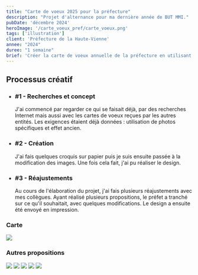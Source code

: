 ```yaml
---
title: "Carte de voeux 2025 pour la préfecture"
description: "Projet d'alternance pour ma dernière année de BUT MMI."
pubDate: 'décembre 2024'
heroImage: '/carte_voeux_pref/carte_voeux.png'
tags: ['illustration']
client: 'Préfecture de la Haute-Vienne'
annee: "2024"
duree: "1 semaine"
brief: 'Créer la carte de voeux annuelle de la préfecture en utilisant des photos prises par drone de celle-ci, de nuit et avec une projection du drapeau français. Il devait y avoir un effet "ancien".'
---
```


<article class="flex flex-col w-full py-7 px-10 my-6 gap-5 text-clrWhite bg-secondaryNeutral rounded-xl">
    <h2 class="font-cormorantInfant text-3xl">Processus créatif</h2>
    <ul class="grid grid-cols-1 gap-4 lg:gap-0 lg:grid-cols-4 w-full">
        <li class="flex flex-col lg:px-5 gap-2 lg:gap-1">
            <h3 class="text-lg">#1 - Recherches et concept</h3>
            <p>J'ai commencé par regarder ce qui se faisait déjà, par des recherches Internet mais aussi avec les cartes de voeux reçues par les autres entités. Les exigences étaient déjà données : utilisation de photos spécifiques et effet ancien.</p>
        </li>
        <li class="flex flex-col lg:px-5 gap-2 lg:gap-1">
            <h3 class="text-lg">#2 - Création</h3>
            <p>J'ai fais quelques croquis sur papier puis je suis ensuite passée à la modification des images. Une fois cela fait, j'ai pu réaliser le design.</p>
        </li>
        <li class="flex flex-col lg:px-5 gap-2 lg:gap-1">
            <h3 class="text-lg">#3 - Réajustements</h3>
            <p>Au cours de l'élaboration du projet, j'ai fais plusieurs réajustements avec mes collègues. Ayant réalisé plusieurs propositions, le préfet a tranché sur ce qu'il souhaitait, avec quelques modifications. Le design a ensuite été envoyé en impression.</p>
        </li>
    </ul>
</article>

### **Carte**
<section class="flex flex-col gap-5 items-center w-full">
    <img class="max-w-[49%]" src="/carte_voeux_pref/carte_voeux.png"/>
</section>

### **Autres propositions**
<section class="flex flex-col gap-5 items-center w-full">
    <img class="max-w-[49%]" src="/carte_voeux_pref/carte_voeux_2.png"/>
    <img class="max-w-[49%]" src="/carte_voeux_pref/carte_voeux_3.png"/>
    <img class="max-w-[49%]" src="/carte_voeux_pref/carte_voeux_4.png"/>
    <img class="max-w-[49%]" src="/carte_voeux_pref/carte_voeux_5.jpg"/>
    <img class="max-w-[49%]" src="/carte_voeux_pref/carte_voeux_6.png"/>
</section>

